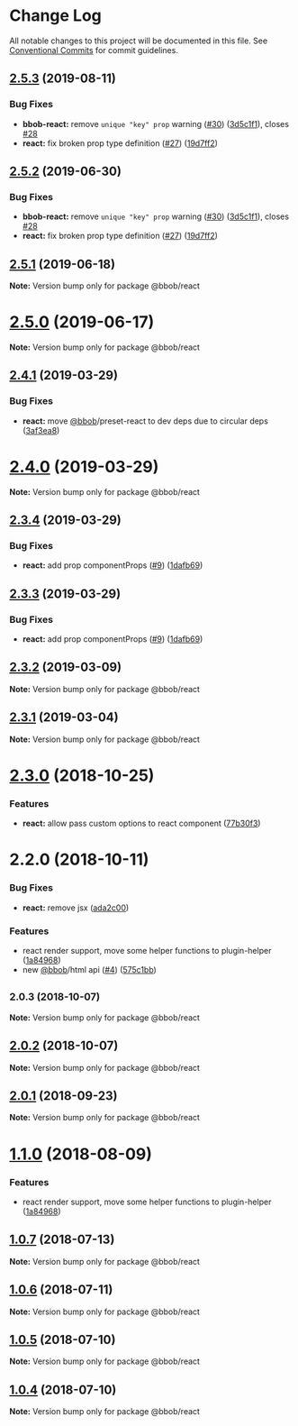 # Change Log

All notable changes to this project will be documented in this file.
See [Conventional Commits](https://conventionalcommits.org) for commit guidelines.

<a name="2.5.3"></a>
## [2.5.3](https://github.com/JiLiZART/bbob/compare/v2.4.1...v2.5.3) (2019-08-11)


### Bug Fixes

* **bbob-react:** remove `unique "key" prop` warning ([#30](https://github.com/JiLiZART/bbob/issues/30)) ([3d5c1f1](https://github.com/JiLiZART/bbob/commit/3d5c1f1)), closes [#28](https://github.com/JiLiZART/bbob/issues/28)
* **react:** fix broken prop type definition ([#27](https://github.com/JiLiZART/bbob/issues/27)) ([19d7ff2](https://github.com/JiLiZART/bbob/commit/19d7ff2))




<a name="2.5.2"></a>
## [2.5.2](https://github.com/JiLiZART/bbob/compare/v2.4.1...v2.5.2) (2019-06-30)


### Bug Fixes

* **bbob-react:** remove `unique "key" prop` warning ([#30](https://github.com/JiLiZART/bbob/issues/30)) ([3d5c1f1](https://github.com/JiLiZART/bbob/commit/3d5c1f1)), closes [#28](https://github.com/JiLiZART/bbob/issues/28)
* **react:** fix broken prop type definition ([#27](https://github.com/JiLiZART/bbob/issues/27)) ([19d7ff2](https://github.com/JiLiZART/bbob/commit/19d7ff2))




<a name="2.5.1"></a>
## [2.5.1](https://github.com/JiLiZART/bbob/compare/v2.4.1...v2.5.1) (2019-06-18)




**Note:** Version bump only for package @bbob/react

<a name="2.5.0"></a>
# [2.5.0](https://github.com/JiLiZART/bbob/compare/v2.4.1...v2.5.0) (2019-06-17)




**Note:** Version bump only for package @bbob/react

<a name="2.4.1"></a>
## [2.4.1](https://github.com/JiLiZART/bbob/compare/v2.4.0...v2.4.1) (2019-03-29)


### Bug Fixes

* **react:** move [@bbob](https://github.com/bbob)/preset-react to dev deps due to circular deps ([3af3ea8](https://github.com/JiLiZART/bbob/commit/3af3ea8))




<a name="2.4.0"></a>
# [2.4.0](https://github.com/JiLiZART/bbob/compare/v2.3.4...v2.4.0) (2019-03-29)




**Note:** Version bump only for package @bbob/react

<a name="2.3.4"></a>
## [2.3.4](https://github.com/JiLiZART/bbob/compare/v2.3.2...v2.3.4) (2019-03-29)


### Bug Fixes

* **react:** add prop componentProps ([#9](https://github.com/JiLiZART/bbob/issues/9)) ([1dafb69](https://github.com/JiLiZART/bbob/commit/1dafb69))




<a name="2.3.3"></a>
## [2.3.3](https://github.com/JiLiZART/bbob/compare/v2.3.2...v2.3.3) (2019-03-29)


### Bug Fixes

* **react:** add prop componentProps ([#9](https://github.com/JiLiZART/bbob/issues/9)) ([1dafb69](https://github.com/JiLiZART/bbob/commit/1dafb69))




<a name="2.3.2"></a>
## [2.3.2](https://github.com/JiLiZART/bbob/compare/v2.3.1...v2.3.2) (2019-03-09)




**Note:** Version bump only for package @bbob/react

<a name="2.3.1"></a>
## [2.3.1](https://github.com/JiLiZART/bbob/compare/v2.3.0...v2.3.1) (2019-03-04)




**Note:** Version bump only for package @bbob/react

<a name="2.3.0"></a>
# [2.3.0](https://github.com/JiLiZART/bbob/compare/v2.2.0...v2.3.0) (2018-10-25)


### Features

* **react:** allow pass custom options to react component ([77b30f3](https://github.com/JiLiZART/bbob/commit/77b30f3))




<a name="2.2.0"></a>
# 2.2.0 (2018-10-11)


### Bug Fixes

* **react:** remove jsx ([ada2c00](https://github.com/JiLiZART/bbob/commit/ada2c00))


### Features

* react render support, move some helper functions to plugin-helper ([1a84968](https://github.com/JiLiZART/bbob/commit/1a84968))
* new [@bbob](https://github.com/bbob)/html api ([#4](https://github.com/JiLiZART/bbob/issues/4)) ([575c1bb](https://github.com/JiLiZART/bbob/commit/575c1bb))




<a name="2.0.3"></a>
## <small>2.0.3 (2018-10-07)</small>





**Note:** Version bump only for package @bbob/react

<a name="2.0.2"></a>
## [2.0.2](https://github.com/JiLiZART/bbob/compare/@bbob/react@2.0.1...@bbob/react@2.0.2) (2018-10-07)




**Note:** Version bump only for package @bbob/react

<a name="2.0.1"></a>
## [2.0.1](https://github.com/JiLiZART/bbob/compare/@bbob/react@2.0.0...@bbob/react@2.0.1) (2018-09-23)




**Note:** Version bump only for package @bbob/react

<a name="1.1.0"></a>
# [1.1.0](https://github.com/JiLiZART/bbob/compare/@bbob/react@1.0.7...@bbob/react@1.1.0) (2018-08-09)


### Features

* react render support, move some helper functions to plugin-helper ([1a84968](https://github.com/JiLiZART/bbob/commit/1a84968))




<a name="1.0.7"></a>
## [1.0.7](https://github.com/JiLiZART/bbob/compare/@bbob/react@1.0.6...@bbob/react@1.0.7) (2018-07-13)




**Note:** Version bump only for package @bbob/react

<a name="1.0.6"></a>
## [1.0.6](https://github.com/JiLiZART/bbob/compare/@bbob/react@1.0.5...@bbob/react@1.0.6) (2018-07-11)




**Note:** Version bump only for package @bbob/react

<a name="1.0.5"></a>
## [1.0.5](https://github.com/JiLiZART/bbob/compare/@bbob/react@1.0.4...@bbob/react@1.0.5) (2018-07-10)




**Note:** Version bump only for package @bbob/react

<a name="1.0.4"></a>
## [1.0.4](https://github.com/JiLiZART/bbob/compare/@bbob/react@1.0.3...@bbob/react@1.0.4) (2018-07-10)




**Note:** Version bump only for package @bbob/react
